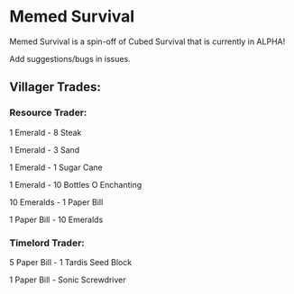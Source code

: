 # Memed Survival
Memed Survival is a spin-off of Cubed Survival that is currently in ALPHA!

Add suggestions/bugs in issues.

## Villager Trades:

### Resource Trader:
1 Emerald - 8 Steak

1 Emerald - 3 Sand

1 Emerald - 1 Sugar Cane

1 Emerald - 10 Bottles O Enchanting

10 Emeralds - 1 Paper Bill

1 Paper Bill - 10 Emeralds

### Timelord Trader:
5 Paper Bill - 1 Tardis Seed Block

1 Paper Bill - Sonic Screwdriver
